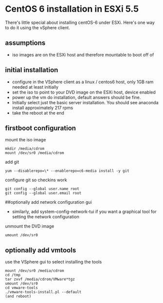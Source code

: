 # CentOS 6 installation in ESXi 5.5

There's little special about installing centOS-6 under ESXi. Here's one way to do it using the vSphere client.


## assumptions

* iso images are on the ESXi host and therefore mountable to boot off of

## initial installation

* configure in the VSphere client as a linux / centos6 host, only 1GB ram needed at least initially
* set the iso to point to your DVD image on the ESXi host, device enabled
* power up the vm do installation, default answers should be fine.
* Initially select just the basic server installation. You should see anaconda install approximately 217 rpms
* take the reboot at the end

## firstboot configuration

mount the iso image

    mkdir /media/cdrom
    mount /dev/sr0 /media/cdrom

add git

    yum --disablerepo=\* --enablerepo=c6-media install -y git

configure git so checkins work

    git config --global user.name root
    git config --global user.email root 

##optionally add network configuration gui

* similarly, add system-config-network-tui if you want a graphical tool for setting the network configuration

unmount the DVD image

    umount /dev/sr0

## optionally add vmtools

use the VSphere gui to select installing the tools

    mount /dev/sr0 /media/cdrom
    cd /tmp
    tar zxvf /media/cdrom/VMware*tgz
    umount /dev/sr0
    cd vmware-tools
    ./vmware-tools-install.pl --default
    (and reboot)
